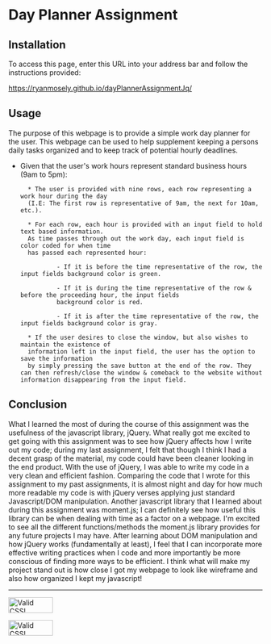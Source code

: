 
# Day Planner Assignment

  

## Installation

To access this page, enter this URL into your address bar and follow the instructions provided:

https://ryanmosely.github.io/dayPlannerAssignmentJq/

  

## Usage

The purpose of this webpage is to provide a simple work day planner for the user. This webpage can be used to help supplement keeping a persons daily tasks organized and to keep track of potential hourly deadlines.

 
- Given that the user's work hours represent standard business hours (9am to 5pm):

        * The user is provided with nine rows, each row representing a work hour during the day
        (I.E: The first row is representative of 9am, the next for 10am, etc.).

        * For each row, each hour is provided with an input field to hold text based information.
        As time passes through out the work day, each input field is color coded for when time
        has passed each represented hour:

                - If it is before the time representative of the row, the input fields background color is green.

                - If it is during the time representative of the row & before the proceeding hour, the input fields
                background color is red.

                - If it is after the time representative of the row, the input fields background color is gray.

        * If the user desires to close the window, but also wishes to maintain the existence of
        information left in the input field, the user has the option to save the information
        by simply pressing the save button at the end of the row. They can then refresh/close the window & comeback to the website without information disappearing from the input field.

## Conclusion

What I learned the most of during the course of this assignment was the usefulness of the javascript library, jQuery. What really got me excited to get going with this assignment was to see how jQuery affects how I write out my code; during my last assignment, I felt that though I think I had a decent grasp of the material, my code could have been cleaner looking in the end product. With the use of jQuery, I was able to write my code in a very clean and efficient fashion. Comparing the code that I wrote for this assignment to my past assignments, it is almost night and day for how much more readable my code is with jQuery verses applying just standard Javascript/DOM manipulation. 
Another javascript library that I learned about during this assignment was moment.js; I can definitely see how useful this library can be when dealing with time as a factor on a webpage. I'm excited to see all the different functions/methods the moment.js library provides for any future projects I may have. After learning about DOM manipulation and how jQuery works (fundamentally at least), I feel that I can incorporate more effective writing practices when I code and more importantly be more conscious of finding more ways to be efficient.
I think what will make my project stand out is how close I got my webpage to look like wireframe and also how organized I kept my javascript!


---

<p><a href="http://jigsaw.w3.org/css-validator/check/referer">
<img style="border:0;width:88px;height:31px"
src="http://jigsaw.w3.org/css-validator/images/vcss"
alt="Valid CSS!" /></a></p>

  

<p><a href="http://jigsaw.w3.org/css-validator/check/referer">
<img style="border:0;width:88px;height:31px"
src="https://www.w3.org/Icons/valid-html401"
alt="Valid CSS!" /></a></p>
